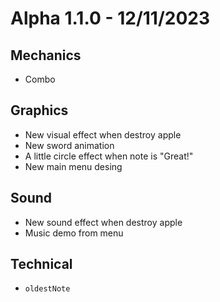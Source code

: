 # Alpha 1.1.0 - 12/11/2023
## Mechanics
- Combo

## Graphics
- New visual effect when destroy apple
- New sword animation
- A little circle effect when note is "Great!"
- New main menu desing

## Sound
- New sound effect when destroy apple
- Music demo from menu

## Technical
- `oldestNote` 